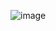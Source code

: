 ![image](https://raw.githubusercontent.com/MassiiNechiche/Todoify-graphql_react_mongo/main/todoify.png) 
